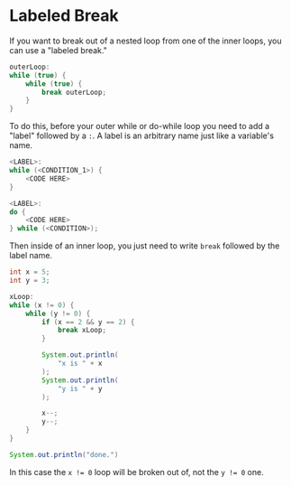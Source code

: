 # Labeled Break

If you want to break out of a nested loop from one of the inner loops, you can use a "labeled break."

```java
outerLoop:
while (true) {
    while (true) {
        break outerLoop;
    }
}
```

To do this, before your outer while or do-while loop you need to add a "label" followed by a `:`.
A label is an arbitrary name just like a variable's name.

```java
<LABEL>:
while (<CONDITION_1>) {
    <CODE HERE>
}
```

```java
<LABEL>:
do {
    <CODE HERE>
} while (<CONDITION>);
```

Then inside of an inner loop, you just need to write `break` followed by the label name.

```java
int x = 5;
int y = 3;

xLoop:
while (x != 0) {
    while (y != 0) {
        if (x == 2 && y == 2) {
            break xLoop;
        }

        System.out.println(
            "x is " + x
        );
        System.out.println(
            "y is " + y
        );

        x--;
        y--;
    }
}

System.out.println("done.")
```

In this case the `x != 0` loop will be broken out of, not the `y != 0` one.